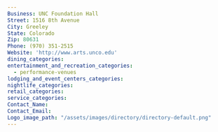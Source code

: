 ```yaml
---
Business: UNC Foundation Hall
Street: 1516 8th Avenue
City: Greeley
State: Colorado
Zip: 80631
Phone: (970) 351-2515
Website: 'http://www.arts.unco.edu'
dining_categories:
entertainment_and_recreation_categories:
  - performance-venues
lodging_and_event_centers_categories:
nightlife_categories:
retail_categories:
service_categories:
Contact_Name:
Contact_Email:
Logo_image_path: "/assets/images/directory/directory-default.png"
---
```



